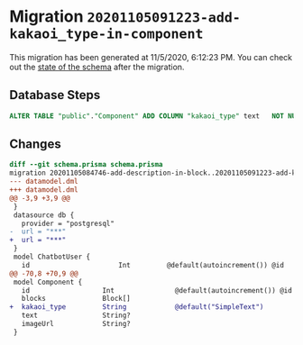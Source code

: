 # Migration `20201105091223-add-kakaoi_type-in-component`

This migration has been generated at 11/5/2020, 6:12:23 PM.
You can check out the [state of the schema](./schema.prisma) after the migration.

## Database Steps

```sql
ALTER TABLE "public"."Component" ADD COLUMN "kakaoi_type" text   NOT NULL DEFAULT E'SimpleText'
```

## Changes

```diff
diff --git schema.prisma schema.prisma
migration 20201105084746-add-description-in-block..20201105091223-add-kakaoi_type-in-component
--- datamodel.dml
+++ datamodel.dml
@@ -3,9 +3,9 @@
 }
 datasource db {
   provider = "postgresql"
-  url = "***"
+  url = "***"
 }
 model ChatbotUser {
   id                      Int         @default(autoincrement()) @id
@@ -70,8 +70,9 @@
 model Component {
   id                  Int               @default(autoincrement()) @id
   blocks              Block[]
+  kakaoi_type         String            @default("SimpleText")
   text                String?
   imageUrl            String?
 }
```


